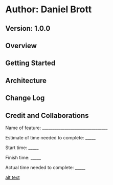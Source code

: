 
# Author: Daniel Brott

## Version:  1.0.0

## Overview 

## Getting Started

## Architecture

## Change Log

## Credit and Collaborations

Name of feature: ________________________________

Estimate of time needed to complete: _____

Start time: _____

Finish time: _____

Actual time needed to complete: _____

[alt text](img/City%20Explorer.jpg)